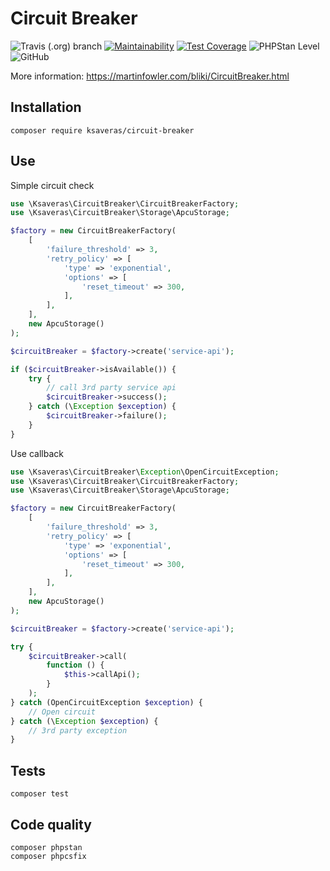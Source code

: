 # Circuit Breaker
![Travis (.org) branch](https://img.shields.io/travis/ksaveras/circuit-breaker/master)
[![Maintainability](https://api.codeclimate.com/v1/badges/ff7c6a6aafed0d8e49f1/maintainability)](https://codeclimate.com/github/ksaveras/circuit-breaker/maintainability)
[![Test Coverage](https://api.codeclimate.com/v1/badges/ff7c6a6aafed0d8e49f1/test_coverage)](https://codeclimate.com/github/ksaveras/circuit-breaker/test_coverage)
![PHPStan Level](https://img.shields.io/badge/PHPStan%20Level-8-brightgreen)
![GitHub](https://img.shields.io/github/license/ksaveras/circuit-breaker)

More information: https://martinfowler.com/bliki/CircuitBreaker.html

## Installation
```
composer require ksaveras/circuit-breaker
```

## Use

Simple circuit check

```php
use \Ksaveras\CircuitBreaker\CircuitBreakerFactory;
use \Ksaveras\CircuitBreaker\Storage\ApcuStorage;

$factory = new CircuitBreakerFactory(
    [
        'failure_threshold' => 3,
        'retry_policy' => [
            'type' => 'exponential',
            'options' => [
                'reset_timeout' => 300,
            ],
        ],
    ],
    new ApcuStorage()
);

$circuitBreaker = $factory->create('service-api');

if ($circuitBreaker->isAvailable()) {
    try {
        // call 3rd party service api
        $circuitBreaker->success();
    } catch (\Exception $exception) {
        $circuitBreaker->failure();
    }   
}
```

Use callback

```php
use \Ksaveras\CircuitBreaker\Exception\OpenCircuitException;
use \Ksaveras\CircuitBreaker\CircuitBreakerFactory;
use \Ksaveras\CircuitBreaker\Storage\ApcuStorage;

$factory = new CircuitBreakerFactory(
    [
        'failure_threshold' => 3,
        'retry_policy' => [
            'type' => 'exponential',
            'options' => [
                'reset_timeout' => 300,
            ],
        ],
    ],
    new ApcuStorage()
);

$circuitBreaker = $factory->create('service-api');

try {
    $circuitBreaker->call(
        function () {
            $this->callApi();
        }
    );
} catch (OpenCircuitException $exception) {
    // Open circuit
} catch (\Exception $exception) {
    // 3rd party exception
}
```

## Tests
```
composer test
```

## Code quality
```
composer phpstan
composer phpcsfix
```
